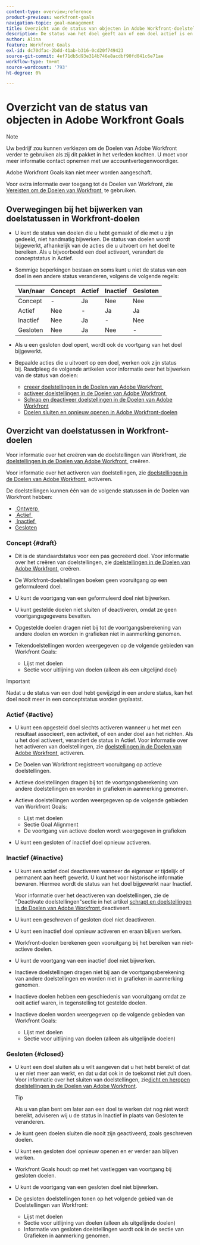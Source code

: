 ```yaml
---
content-type: overview;reference
product-previous: workfront-goals
navigation-topic: goal-management
title: Overzicht van de status van objecten in Adobe Workfront-doelstellingen
description: De status van het doel geeft aan of een doel actief is en momenteel vooruitgang registreert, of inactief is, is opgesteld, of reeds bereikt.
author: Alina
feature: Workfront Goals
exl-id: dc70dfac-2bdd-41ab-b316-0cd20f749423
source-git-commit: 4ef71db5d93e314b746e8acdbf90fd041c6e71ae
workflow-type: tm+mt
source-wordcount: '793'
ht-degree: 0%

---
```


# Overzicht van de status van objecten in Adobe Workfront Goals

<!--Audited: 4/2025-->

>[!NOTE]
>
>Uw bedrijf zou kunnen verkiezen om de Doelen van Adobe Workfront verder te gebruiken als zij dit pakket in het verleden kochten. U moet voor meer informatie contact opnemen met uw accountvertegenwoordiger.
>
>Adobe Workfront Goals kan niet meer worden aangeschaft.
>
>Voor extra informatie over toegang tot de Doelen van Workfront, zie [&#x200B; Vereisten om de Doelen van Workfront &#x200B;](/help/quicksilver/workfront-goals/goal-management/access-needed-for-wf-goals.md) te gebruiken.

<!--Old:

>[!IMPORTANT]
>
>Your organization must have the following to use the functionality described in this article:
>
>* For the new plan and license structure:
>
>   * The Ultimate Workfront plan 
>    
>* For the current plan and license structure: 
>
>   * A Pro or higher Workfront plan
>   * An Adobe Workfront Goals license in addition to a Workfront license.
>
>Contact your Workfront account manager to learn about a Workfront Goals license.    
> 
>For additional information about access to Workfront Goals, see [Requirements to use Workfront Goals](/help/quicksilver/workfront-goals/goal-management/access-needed-for-wf-goals.md).   -->

## Overwegingen bij het bijwerken van doelstatussen in Workfront-doelen

* U kunt de status van doelen die u hebt gemaakt of die met u zijn gedeeld, niet handmatig bijwerken. De status van doelen wordt bijgewerkt, afhankelijk van de acties die u uitvoert om het doel te bereiken. Als u bijvoorbeeld een doel activeert, verandert de conceptstatus in Actief.
* Sommige beperkingen bestaan en soms kunt u niet de status van een doel in een andere status veranderen, volgens de volgende regels:

  | Van/naar | Concept | Actief | Inactief | Gesloten |
  |---|---|---|---|---|
  | Concept | - | Ja | Nee | Nee |
  | Actief | Nee | - | Ja | Ja |
  | Inactief | Nee | Ja | - | Nee |
  | Gesloten | Nee | Ja | Nee | - |

* Als u een gesloten doel opent, wordt ook de voortgang van het doel bijgewerkt.
* Bepaalde acties die u uitvoert op een doel, werken ook zijn status bij. Raadpleeg de volgende artikelen voor informatie over het bijwerken van de status van doelen:

   * [&#x200B; creeer doelstellingen in de Doelen van Adobe Workfront &#x200B;](../../workfront-goals/goal-management/create-goals.md)
   * [&#x200B; activeer doelstellingen in de Doelen van Adobe Workfront &#x200B;](../../workfront-goals/goal-management/activate-goals.md)
   * [&#x200B; Schrap en deactiveer doelstellingen in de Doelen van Adobe Workfront &#x200B;](../../workfront-goals/goal-management/delete-and-deactivate-goals.md)
   * [Doelen sluiten en opnieuw openen in Adobe Workfront-doelen](../../workfront-goals/goal-management/close-and-reopen-goals.md)

## Overzicht van doelstatussen in Workfront-doelen

Voor informatie over het creëren van de doelstellingen van Workfront, zie [&#x200B; doelstellingen in de Doelen van Adobe Workfront &#x200B;](../../workfront-goals/goal-management/create-goals.md) creëren.

Voor informatie over het activeren van doelstellingen, zie [&#x200B; doelstellingen in de Doelen van Adobe Workfront &#x200B;](../../workfront-goals/goal-management/activate-goals.md) activeren.

De doelstellingen kunnen één van de volgende statussen in de Doelen van Workfront hebben:

* [&#x200B; Ontwerp &#x200B;](#draft)
* [&#x200B; Actief &#x200B;](#active)
* [&#x200B; Inactief &#x200B;](#inactive)
* [Gesloten](#closed)

### Concept {#draft}

* Dit is de standaardstatus voor een pas gecreëerd doel. Voor informatie over het creëren van doelstellingen, zie [&#x200B; doelstellingen in de Doelen van Adobe Workfront &#x200B;](../../workfront-goals/goal-management/create-goals.md) creëren.
* De Workfront-doelstellingen boeken geen vooruitgang op een geformuleerd doel.
* U kunt de voortgang van een geformuleerd doel niet bijwerken.
* U kunt gestelde doelen niet sluiten of deactiveren, omdat ze geen voortgangsgegevens bevatten.
* Opgestelde doelen dragen niet bij tot de voortgangsberekening van andere doelen en worden in grafieken niet in aanmerking genomen.
* Tekendoelstellingen worden weergegeven op de volgende gebieden van Workfront Goals:

   * Lijst met doelen
   * Sectie voor uitlijning van doelen (alleen als een uitgelijnd doel)


>[!IMPORTANT]
>
>Nadat u de status van een doel hebt gewijzigd in een andere status, kan het doel nooit meer in een conceptstatus worden geplaatst.

### Actief {#active}

* U kunt een opgesteld doel slechts activeren wanneer u het met een resultaat associeert, een activiteit, of een ander doel aan het richten. Als u het doel activeert, verandert de status in Actief. Voor informatie over het activeren van doelstellingen, zie [&#x200B; doelstellingen in de Doelen van Adobe Workfront &#x200B;](../../workfront-goals/goal-management/activate-goals.md) activeren.
* De Doelen van Workfront registreert vooruitgang op actieve doelstellingen.
* Actieve doelstellingen dragen bij tot de voortgangsberekening van andere doelstellingen en worden in grafieken in aanmerking genomen.
* Actieve doelstellingen worden weergegeven op de volgende gebieden van Workfront Goals:

   * Lijst met doelen
   * Sectie Goal Alignment
   * De voortgang van actieve doelen wordt weergegeven in grafieken

* U kunt een gesloten of inactief doel opnieuw activeren.

### Inactief {#inactive}

* U kunt een actief doel deactiveren wanneer de eigenaar er tijdelijk of permanent aan heeft gewerkt. U kunt het voor historische informatie bewaren. Hiermee wordt de status van het doel bijgewerkt naar Inactief.

  Voor informatie over het deactiveren van doelstellingen, zie de &quot;Deactivate doelstellingen&quot;sectie in het artikel [&#x200B; schrapt en doelstellingen in de Doelen van Adobe Workfront &#x200B;](../../workfront-goals/goal-management/delete-and-deactivate-goals.md) deactiveert.

* U kunt een geschreven of gesloten doel niet deactiveren.
* U kunt een inactief doel opnieuw activeren en eraan blijven werken.
* Workfront-doelen berekenen geen vooruitgang bij het bereiken van niet-actieve doelen.
* U kunt de voortgang van een inactief doel niet bijwerken.
* Inactieve doelstellingen dragen niet bij aan de voortgangsberekening van andere doelstellingen en worden niet in grafieken in aanmerking genomen.
* Inactieve doelen hebben een geschiedenis van vooruitgang omdat ze ooit actief waren, in tegenstelling tot gestelde doelen.
* Inactieve doelen worden weergegeven op de volgende gebieden van Workfront Goals:

   * Lijst met doelen
   * Sectie voor uitlijning van doelen (alleen als uitgelijnde doelen)

### Gesloten {#closed}

* U kunt een doel sluiten als u wilt aangeven dat u het hebt bereikt of dat u er niet meer aan werkt, en dat u dat ook in de toekomst niet zult doen. Voor informatie over het sluiten van doelstellingen, zie [&#x200B; dicht en heropen doelstellingen in de Doelen van Adobe Workfront &#x200B;](../../workfront-goals/goal-management/close-and-reopen-goals.md).

  >[!TIP]
  >
  >Als u van plan bent om later aan een doel te werken dat nog niet wordt bereikt, adviseren wij u de status in Inactief in plaats van Gesloten te veranderen.

* Je kunt geen doelen sluiten die nooit zijn geactiveerd, zoals geschreven doelen.
* U kunt een gesloten doel opnieuw openen en er verder aan blijven werken.
* Workfront Goals houdt op met het vastleggen van voortgang bij gesloten doelen.
* U kunt de voortgang van een gesloten doel niet bijwerken.
* De gesloten doelstellingen tonen op het volgende gebied van de Doelstellingen van Workfront:

   * Lijst met doelen
   * Sectie voor uitlijning van doelen (alleen als uitgelijnde doelen)
   * Informatie van gesloten doelstellingen wordt ook in de sectie van Grafieken in aanmerking genomen.
